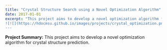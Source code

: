 ```yaml
---
title: "Crystal Structure Search using a Novel Optimization Algorithm"
date: 2017-01-01
excerpt: "This project aims to develop a novel optimization algorithm for crystal structure prediction.
![![](https://hdocmsu.github.io/images/projects/crystal_optimization.png)](https://hdocmsu.github.io/images/projects/crystal_optimization.png)
---
```


**Project Summary:** This project aims to develop a novel optimization algorithm for crystal structure prediction.

